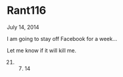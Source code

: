 # Rant116


July 14, 2014

I am going to stay off Facebook for a week...

Let me know if it will kill me.

21. 07. 14